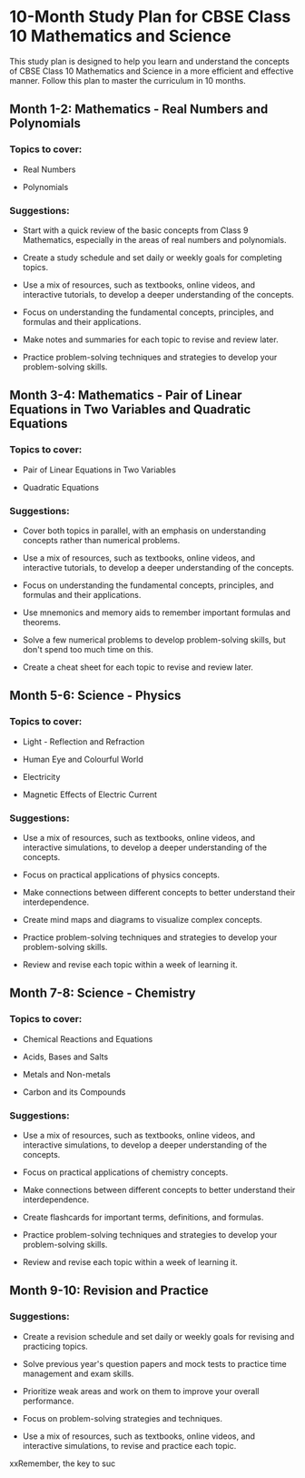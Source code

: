 # 10-Month Study Plan for CBSE Class 10 Mathematics and Science

This study plan is designed to help you learn and understand the concepts of CBSE Class 10 Mathematics and Science in a more efficient and effective manner. Follow this plan to master the curriculum in 10 months.

## Month 1-2: Mathematics - Real Numbers and Polynomials

### Topics to cover:

- Real Numbers

- Polynomials

### Suggestions:

- Start with a quick review of the basic concepts from Class 9 Mathematics, especially in the areas of real numbers and polynomials.

- Create a study schedule and set daily or weekly goals for completing topics.

- Use a mix of resources, such as textbooks, online videos, and interactive tutorials, to develop a deeper understanding of the concepts.

- Focus on understanding the fundamental concepts, principles, and formulas and their applications.

- Make notes and summaries for each topic to revise and review later.

- Practice problem-solving techniques and strategies to develop your problem-solving skills.

## Month 3-4: Mathematics - Pair of Linear Equations in Two Variables and Quadratic Equations

### Topics to cover:

- Pair of Linear Equations in Two Variables

- Quadratic Equations

### Suggestions:

- Cover both topics in parallel, with an emphasis on understanding concepts rather than numerical problems.

- Use a mix of resources, such as textbooks, online videos, and interactive tutorials, to develop a deeper understanding of the concepts.

- Focus on understanding the fundamental concepts, principles, and formulas and their applications.

- Use mnemonics and memory aids to remember important formulas and theorems.

- Solve a few numerical problems to develop problem-solving skills, but don't spend too much time on this.

- Create a cheat sheet for each topic to revise and review later.

## Month 5-6: Science - Physics

### Topics to cover:

- Light - Reflection and Refraction

- Human Eye and Colourful World

- Electricity

- Magnetic Effects of Electric Current

### Suggestions:

- Use a mix of resources, such as textbooks, online videos, and interactive simulations, to develop a deeper understanding of the concepts.

- Focus on practical applications of physics concepts.

- Make connections between different concepts to better understand their interdependence.

- Create mind maps and diagrams to visualize complex concepts.

- Practice problem-solving techniques and strategies to develop your problem-solving skills.

- Review and revise each topic within a week of learning it.

## Month 7-8: Science - Chemistry

### Topics to cover:

- Chemical Reactions and Equations

- Acids, Bases and Salts

- Metals and Non-metals

- Carbon and its Compounds

### Suggestions:

- Use a mix of resources, such as textbooks, online videos, and interactive simulations, to develop a deeper understanding of the concepts.

- Focus on practical applications of chemistry concepts.

- Make connections between different concepts to better understand their interdependence.

- Create flashcards for important terms, definitions, and formulas.

- Practice problem-solving techniques and strategies to develop your problem-solving skills.

- Review and revise each topic within a week of learning it.

## Month 9-10: Revision and Practice

### Suggestions:

- Create a revision schedule and set daily or weekly goals for revising and practicing topics.

- Solve previous year's question papers and mock tests to practice time management and exam skills.

- Prioritize weak areas and work on them to improve your overall performance.

- Focus on problem-solving strategies and techniques.

- Use a mix of resources, such as textbooks, online videos, and interactive simulations, to revise and practice each topic.

xxRemember, the key to suc

